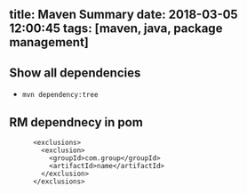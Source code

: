title: Maven Summary
date: 2018-03-05 12:00:45
tags: [maven, java, package management]
---

## Show all dependencies

- `mvn dependency:tree`

## RM dependnecy in pom

```
      <exclusions>
        <exclusion>
          <groupId>com.group</groupId>
          <artifactId>name</artifactId>
        </exclusion>
      </exclusions>

```